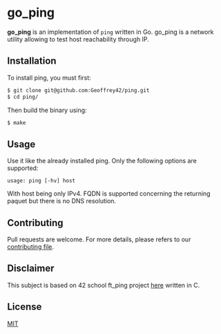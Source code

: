 # go_ping

**go_ping** is an implementation of ```ping``` written in Go. go_ping is a network utility allowing to test host reachability through IP.

## Installation

To install ping, you must first:

```bash
$ git clone git@github.com:Geoffrey42/ping.git
$ cd ping/
```

Then build the binary using:

```bash
$ make
```

## Usage

Use it like the already installed ping. Only the following options are supported:

```
usage: ping [-hv] host
```

With host being only IPv4. FQDN is supported concerning the returning paquet but 
there is no DNS resolution.

## Contributing
Pull requests are welcome.
For more details, please refers to our [contributing file](.github/CONTRIBUTING/contributing.md).

## Disclaimer
This subject is based on 42 school ft_ping project [here](assets/ft_ping.fr.pdf)
written in C.

## License

[MIT](https://choosealicense.com/licenses/mit/)
